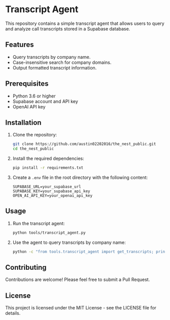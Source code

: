 # Transcript Agent

This repository contains a simple transcript agent that allows users to query and analyze call transcripts stored in a Supabase database.

## Features

- Query transcripts by company name.
- Case-insensitive search for company domains.
- Output formatted transcript information.

## Prerequisites

- Python 3.6 or higher
- Supabase account and API key
- OpenAI API key

## Installation

1. Clone the repository:
   ```bash
   git clone https://github.com/austin02202016/the_nest_public.git
   cd the_nest_public
   ```

2. Install the required dependencies:
   ```bash
   pip install -r requirements.txt
   ```

3. Create a `.env` file in the root directory with the following content:
   ```
   SUPABASE_URL=your_supabase_url
   SUPABASE_KEY=your_supabase_api_key
   OPEN_AI_API_KEY=your_openai_api_key
   ```

## Usage

1. Run the transcript agent:
   ```bash
   python tools/transcript_agent.py
   ```

2. Use the agent to query transcripts by company name:
   ```bash
   python -c "from tools.transcript_agent import get_transcripts; print(get_transcripts('Origami'))"
   ```

## Contributing

Contributions are welcome! Please feel free to submit a Pull Request.

## License

This project is licensed under the MIT License - see the LICENSE file for details. 